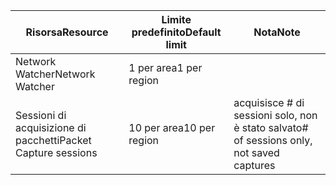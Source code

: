 | <span data-ttu-id="400a5-101">Risorsa</span><span class="sxs-lookup"><span data-stu-id="400a5-101">Resource</span></span> | <span data-ttu-id="400a5-102">Limite predefinito</span><span class="sxs-lookup"><span data-stu-id="400a5-102">Default limit</span></span> | <span data-ttu-id="400a5-103">Nota</span><span class="sxs-lookup"><span data-stu-id="400a5-103">Note</span></span> |
| --- | --- | --- |
| <span data-ttu-id="400a5-104">Network Watcher</span><span class="sxs-lookup"><span data-stu-id="400a5-104">Network Watcher</span></span> | <span data-ttu-id="400a5-105">1 per area</span><span class="sxs-lookup"><span data-stu-id="400a5-105">1 per region</span></span>  | |
| <span data-ttu-id="400a5-106">Sessioni di acquisizione di pacchetti</span><span class="sxs-lookup"><span data-stu-id="400a5-106">Packet Capture sessions</span></span> |<span data-ttu-id="400a5-107">10 per area</span><span class="sxs-lookup"><span data-stu-id="400a5-107">10 per region</span></span> |<span data-ttu-id="400a5-108">acquisisce # di sessioni solo, non è stato salvato</span><span class="sxs-lookup"><span data-stu-id="400a5-108"># of sessions only, not saved captures</span></span> |


